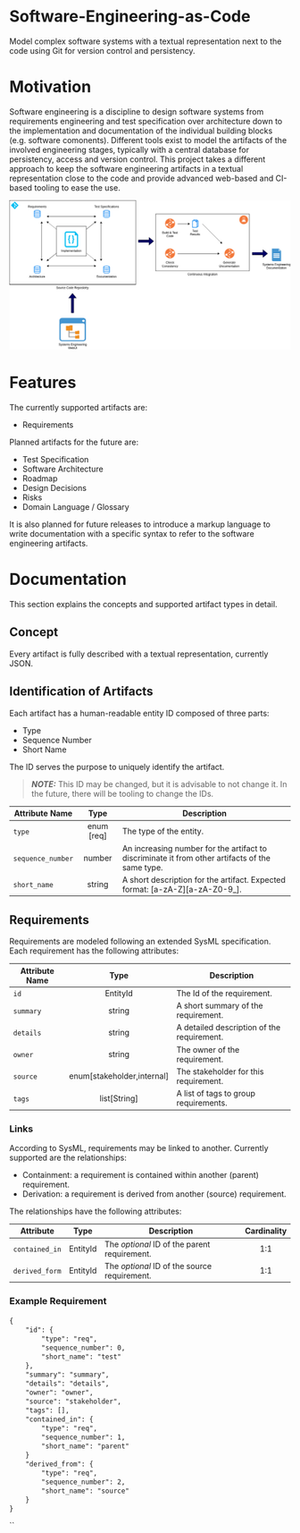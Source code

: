 # Software-Engineering-as-Code

Model complex software systems with a textual representation next to the code using Git for version control and persistency.  


# Motivation

Software engineering is a discipline to design software systems from requirements engineering and test specification over architecture down to the implementation and documentation of the individual building blocks (e.g. software comonents).
Different tools exist to model the artifacts of the involved engineering stages, typically with a central database for persistency, access and version control.
This project takes a different approach to keep the software engineering artifacts in a textual representation close to the code and provide advanced web-based and CI-based tooling to ease the use.

![High-Level Overview](documentation/images/overview.drawio.png)


# Features

The currently supported artifacts are:

- Requirements

Planned artifacts for the future are:

- Test Specification
- Software Architecture
- Roadmap
- Design Decisions
- Risks
- Domain Language / Glossary

It is also planned for future releases to introduce a markup language to write documentation with a specific syntax to refer to the software engineering artifacts.


# Documentation

This section explains the concepts and supported artifact types in detail.

## Concept

Every artifact is fully described with a textual representation, currently JSON.

## Identification of Artifacts

Each artifact has a human-readable entity ID composed of three parts:

- Type
- Sequence Number
- Short Name

The ID serves the purpose to uniquely identify the artifact.

> **_NOTE:_**  This ID may be changed, but it is advisable to not change it. In the future, there will be tooling to change the IDs.

| Attribute Name    |    Type    | Description                                                                                     |
| ----------------- | :--------: | ----------------------------------------------------------------------------------------------- |
| `type`            | enum [req] | The type of the entity.                                                                         |
| `sequence_number` |   number   | An increasing number for the artifact to discriminate it from other artifacts of the same type. |
| `short_name`      |   string   | A short description for the artifact. Expected format: [a-zA-Z][a-zA-Z0-9_].                    |

## Requirements

Requirements are modeled following an extended SysML specification. 
Each requirement has the following attributes:

| Attribute Name |            Type            | Description                                |
| -------------- | :------------------------: | ------------------------------------------ |
| `id`           |          EntityId          | The Id of the requirement.                 |
| `summary`      |           string           | A short summary of the requirement.        |
| `details`      |           string           | A detailed description of the requirement. |
| `owner`        |           string           | The owner of the requirement.              |
| `source`       | enum[stakeholder,internal] | The stakeholder for this requirement.      |
| `tags`         |        list[String]        | A list of tags to group requirements.      |

### Links

According to SysML, requirements may be linked to another. Currently supported are the relationships:

- Containment: a requirement is contained within another (parent) requirement.
- Derivation: a requirement is derived from another (source) requirement.

The relationships have the following attributes:

| Attribute      |   Type   | Description                                  | Cardinality |
| -------------- | :------: | -------------------------------------------- | :---------: |
| `contained_in` | EntityId | The *optional* ID of the parent requirement. |     1:1     |
| `derived_form` | EntityId | The *optional* ID of the source requirement. |     1:1     |

### Example Requirement

    {
        "id": {
            "type": "req",
            "sequence_number": 0,
            "short_name": "test"
        },
        "summary": "summary",
        "details": "details",
        "owner": "owner",
        "source": "stakeholder",
        "tags": [],
        "contained_in": {
            "type": "req",
            "sequence_number": 1,
            "short_name": "parent"
        }
        "derived_from": {
            "type": "req",
            "sequence_number": 2,
            "short_name": "source"
        }
    }
``